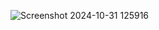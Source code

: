 ![Screenshot 2024-10-31 125916](https://github.com/user-attachments/assets/f5e1100a-bf1a-44d8-b5e3-4b7882870c1b)
